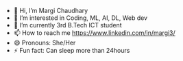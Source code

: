- 👋 Hi, I’m Margi Chaudhary
- 👀 I’m interested in Coding, ML, AI, DL, Web dev
- 🌱 I’m currently 3rd B.Tech ICT student 
- 📫 How to reach me https://www.linkedin.com/in/margi3/ 
- 😄 Pronouns: She/Her
- ⚡ Fun fact: Can sleep more than 24hours

<!---
Margi31/Margi31 is a ✨ special ✨ repository because its `README.md` (this file) appears on your GitHub profile.
You can click the Preview link to take a look at your changes.
--->
